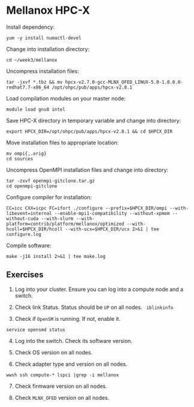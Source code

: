 # Mellanox HPC-X

Install dependency:

```
yum -y install numactl-devel
```

Change into installation directory:

```
cd ~/week3/mellanox
```

Uncompress installation files:

```
tar -jxvf *.tbz && mv hpcx-v2.7.0-gcc-MLNX_OFED_LINUX-5.0-1.0.0.0-redhat7.7-x86_64 /opt/ohpc/pub/apps/hpcx-v2.8.1
```

Load compilation modules on your master node:

```
module load gnu8 intel
```

Save HPC-X directory in temporary variable and change into directory:

```
export HPCX_DIR=/opt/ohpc/pub/apps/hpcx-v2.8.1 && cd $HPCX_DIR
```

Move installation files to appropriate location:

```
mv ompi{,.orig}
cd sources
```

Uncompress OpenMPI installation files and change into directory:

```
tar -zxvf openmpi-gitclone.tar.gz
cd openmpi-gitclone
```

Configure compiler for installation:

```
CC=icc CXX=icpc FC=ifort ./configure --prefix=$HPCX_DIR/ompi --with-libevent=internal --enable-mpi1-compatibility --without-xpmem --without-cuda --with-slurm --with-platform=contrib/platform/mellanox/optimized --with-hcoll=$HPCX_DIR/hcoll --with-ucx=$HPCX_DIR/ucx 2>&1 | tee configure.log
```

Compile software:

```
make -j16 install 2>&1 | tee make.log
```

## Exercises 

1. Log into your cluster. Ensure you can log into a compute node and a switch.

2. Check link Status. Status should be ```UP``` on all nodes.
``` iblinkinfo```

3. Check if ```OpenSM``` is running. If not, enable it.
```
service opensmd status
```

4. Log into the switch. Check its software version.

5. Check OS version on all nodes.


6. Check adapter type and version on all nodes.
```
wwsh ssh compute-* lspci |grep -i mellanox
```

7. Check firmware version on all nodes.

8. Check ```MLNX_OFED``` version on all nodes.
